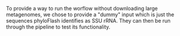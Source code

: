 To provide a way to run the worflow without downloading large metagenomes, we chose to provide a "dummy" input which is just the sequences phyloFlash identifies as SSU rRNA. They can then be run through the pipeline to test its functionality.
